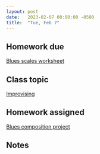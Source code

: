 ```yaml
---
layout: post
date:   2023-02-07 00:00:00 -0500
title:  "Tue, Feb 7"
---
```


## Homework due

[Blues scales worksheet](https://viva.pressbooks.pub/openmusictheory/chapter/blues-harmony/#assignments)

## Class topic

[Improvising](https://gmuedu-my.sharepoint.com/:b:/g/personal/mlavengo_gmu_edu/EWT6yji6PBBClpDdNgMIVGsBlTPuSW2naxBBWejpgU4WCQ?e=kxJlzQ)

## Homework assigned

[Blues composition project](https://viva.pressbooks.pub/openmusictheory/chapter/blues-melodies-and-the-blues-scale/#assignments)

## Notes

